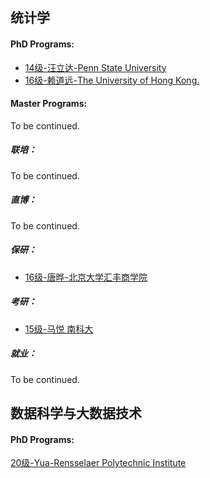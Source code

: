 ## 统计学

#### PhD Programs:

* [14级-汪立达-Penn State University](grad-application/math/statistics/[US]-14-wanglida.md)
* [16级-赖道远-The University of Hong Kong.](grad-application/math/statistics/[HK]-16-laidaoyuan.md)

#### Master Programs:

To be continued.

##### 联培：

To be continued.

##### 直博：

To be continued.

##### 保研：

* [16级-唐晔-北京大学汇丰商学院](grad-application/math/statistics/[CN]-16-tangye.md)

##### 考研：

- [15级-马悦 南科大](grad-application/math/statistics/[CN]-15-mayue.md)

##### 就业：

To be continued.


## 数据科学与大数据技术

#### PhD Programs:

[20级-Yua-Rensselaer Polytechnic Institute](grad-application/math/statistics/[US]-20-yua.md)
